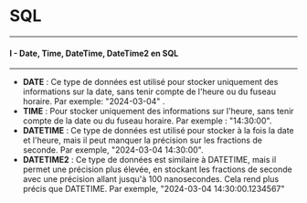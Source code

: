 # SQL 

***
#### I - Date, Time, DateTime, DateTime2 en SQL
***
- __DATE__ : Ce type de données est utilisé pour stocker uniquement des informations sur la date, sans tenir compte de l'heure ou du fuseau horaire. Par exemple: "2024-03-04" .
- __TIME__ : Pour stocker uniquement des informations sur l'heure, sans tenir compte de la date ou du fuseau horaire. 
    Par exemple : "14:30:00".
- __DATETIME__ : Ce type de données est utilisé pour stocker à la fois la date et l'heure, mais il peut manquer la précision sur les fractions de seconde. Par exemple, "2024-03-04 14:30:00".
- __DATETIME2__ : Ce type de données est similaire à DATETIME, mais il permet une précision plus élevée, en stockant les fractions de seconde avec une précision allant jusqu'à 100 nanosecondes. Cela rend plus précis que DATETIME. Par exemple, "2024-03-04 14:30:00.1234567"